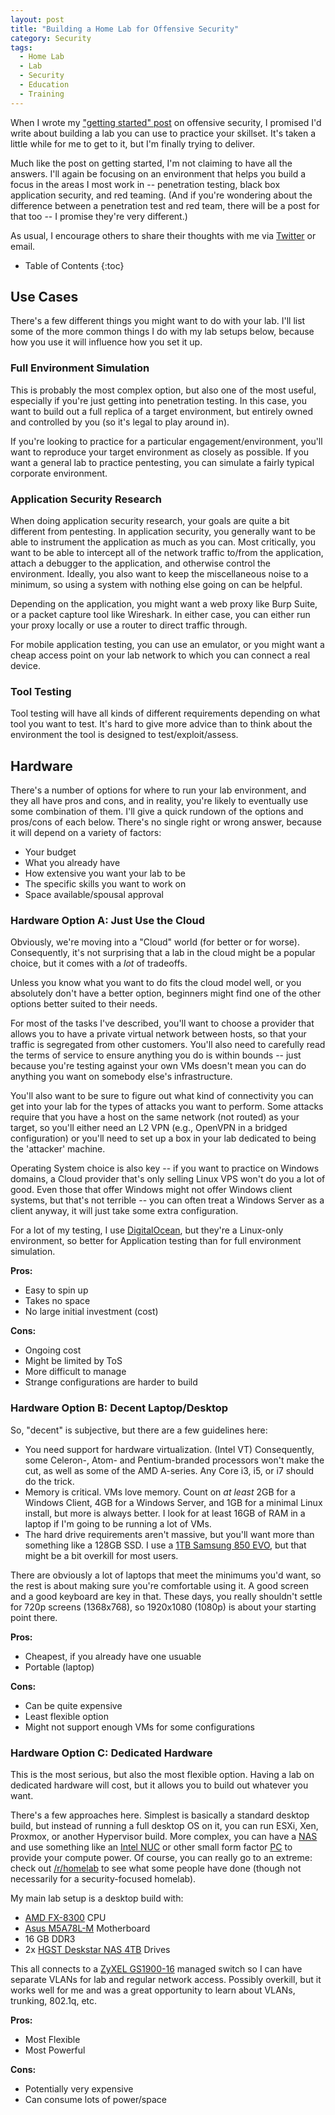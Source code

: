 ```yaml
---
layout: post
title: "Building a Home Lab for Offensive Security"
category: Security
tags:
  - Home Lab
  - Lab
  - Security
  - Education
  - Training
---
```


When I wrote my ["getting started" post](/2017/09/18/getting-started-in-offensive-security.html)
on offensive security, I promised I'd write about building a lab you can use to
practice your skillset.  It's taken a little while for me to get to it, but I'm
finally trying to deliver.

Much like the post on getting started, I'm not claiming to have all the answers.
I'll again be focusing on an environment that helps you build a focus in the
areas I most work in -- penetration testing, black box application security,
and red teaming.  (And if you're wondering about the difference between a
penetration test and red team, there will be a post for that too -- I promise
they're very different.)

As usual, I encourage others to share their thoughts with me via
[Twitter](https://twitter.com/Matir) or email.

* Table of Contents
{:toc}

## Use Cases ##

There's a few different things you might want to do with your lab.  I'll list
some of the more common things I do with my lab setups below, because how you
use it will influence how you set it up.

### Full Environment Simulation ###

This is probably the most complex option, but also one of the most useful,
especially if you're just getting into penetration testing.  In this case, you
want to build out a full replica of a target environment, but entirely owned and
controlled by you (so it's legal to play around in).

If you're looking to practice for a particular engagement/environment, you'll
want to reproduce your target environment as closely as possible.  If you want a
general lab to practice pentesting, you can simulate a fairly typical corporate
environment.

### Application Security Research ###

When doing application security research, your goals are quite a bit different
from pentesting.  In application security, you generally want to be able to
instrument the application as much as you can.  Most critically, you want to be
able to intercept all of the network traffic to/from the application, attach a
debugger to the application, and otherwise control the environment.  Ideally,
you also want to keep the miscellaneous noise to a minimum, so using a system
with nothing else going on can be helpful.

Depending on the application, you might want a web proxy like Burp Suite, or
a packet capture tool like Wireshark.  In either case, you can either run your
proxy locally or use a router to direct traffic through.

For mobile application testing, you can use an emulator, or you might want a
cheap access point on your lab network to which you can connect a real device.

### Tool Testing ###

Tool testing will have all kinds of different requirements depending on what
tool you want to test.  It's hard to give more advice than to think about the
environment the tool is designed to test/exploit/assess.

## Hardware ##

There's a number of options for where to run your lab environment, and they all
have pros and cons, and in reality, you're likely to eventually use some
combination of them.  I'll give a quick rundown of the options and pros/cons of
each below.  There's no single right or wrong answer, because it will depend on
a variety of factors:

- Your budget
- What you already have
- How extensive you want your lab to be
- The specific skills you want to work on
- Space available/spousal approval

### Hardware Option A: Just Use the Cloud ###

Obviously, we're moving into a "Cloud" world (for better or for worse).
Consequently, it's not surprising that a lab in the cloud might be a popular
choice, but it comes with a *lot* of tradeoffs.

Unless you know what you want
to do fits the cloud model well, or you absolutely don't have a better option,
beginners might find one of the other options better suited to their needs.

For most of the tasks I've described, you'll want to choose a provider that
allows you to have a private virtual network between hosts, so that your traffic
is segregated from other customers.  You'll also need to carefully read the
terms of service to ensure anything you do is within bounds -- just because
you're testing against your own VMs doesn't mean you can do anything you want on
somebody else's infrastructure.

You'll also want to be sure to figure out what kind of connectivity you can get
into your lab for the types of attacks you want to perform.  Some attacks
require that you have a host on the same network (not routed) as your target, so
you'll either need an L2 VPN (e.g., OpenVPN in a bridged configuration) or
you'll need to set up a box in your lab dedicated to being the 'attacker'
machine.

Operating System choice is also key -- if you want to practice on Windows
domains, a Cloud provider that's only selling Linux VPS won't do you a lot of
good.  Even those that offer Windows might not offer Windows client systems, but
that's not terrible -- you can often treat a Windows Server as a client anyway,
it will just take some extra configuration.

For a lot of my testing, I use [DigitalOcean](https://m.do.co/c/b2cffefc9c81),
but they're a Linux-only environment, so better for Application testing than for
full environment simulation.

**Pros:**

* Easy to spin up
* Takes no space
* No large initial investment (cost)

**Cons:**

* Ongoing cost
* Might be limited by ToS
* More difficult to manage
* Strange configurations are harder to build

### Hardware Option B: Decent Laptop/Desktop ###

So, "decent" is subjective, but there are a few guidelines here:

- You need support for hardware virtualization.  (Intel VT)  Consequently, some
  Celeron-, Atom- and Pentium-branded processors won't make the cut, as well as
  some of the AMD A-series.  Any Core i3, i5, or i7 should do the trick.
- Memory is critical.  VMs love memory.  Count on *at least* 2GB for a Windows
  Client, 4GB for a Windows Server, and 1GB for a minimal Linux install, but
  more is always better.  I look for at least 16GB of RAM in a laptop if I'm
  going to be running a lot of VMs.
- The hard drive requirements aren't massive, but you'll want more than
  something like a 128GB SSD.  I use a [1TB Samsung 850 EVO](http://amzn.to/2lbSSEw),
  but that might be a bit overkill for most users.

There are obviously a lot of laptops that meet the minimums you'd want, so the
rest is about making sure you're comfortable using it.  A good screen and a good
keyboard are key in that.  These days, you really shouldn't settle for 720p
screens (1368x768), so 1920x1080 (1080p) is about your starting point there.

**Pros:**

* Cheapest, if you already have one usuable
* Portable (laptop)

**Cons:**

* Can be quite expensive
* Least flexible option
* Might not support enough VMs for some configurations

### Hardware Option C: Dedicated Hardware ###

This is the most serious, but also the most flexible option.  Having a lab on
dedicated hardware will cost, but it allows you to build out whatever you want.

There's a few approaches here.  Simplest is basically a standard desktop build,
but instead of running a full desktop OS on it, you can run ESXi, Xen, Proxmox,
or another Hypervisor build.  More complex, you can have a
[NAS](http://amzn.to/2yLfH6P) and use something like an [Intel
NUC](http://amzn.to/2gGtCFf) or other small form factor
[PC](http://amzn.to/2yJwlSO) to provide your compute power.  Of course, you can
really go to an extreme: check out
[/r/homelab](https://www.reddit.com/r/homelab) to see what some people have done
(though not necessarily for a security-focused homelab).

My main lab setup is a desktop build with:

- [AMD FX-8300](http://amzn.to/2yKZ2jD) CPU
- [Asus M5A78L-M](http://amzn.to/2yK2RnH) Motherboard
- 16 GB DDR3
- 2x [HGST Deskstar NAS 4TB](http://amzn.to/2yJxtFL) Drives

This all connects to a [ZyXEL GS1900-16](http://amzn.to/2yMhqHD) managed switch
so I can have separate VLANs for lab and regular network access.  Possibly
overkill, but it works well for me and was a great opportunity to learn about
VLANs, trunking, 802.1q, etc.

**Pros:**

* Most Flexible
* Most Powerful

**Cons:**

* Potentially very expensive
* Can consume lots of power/space

